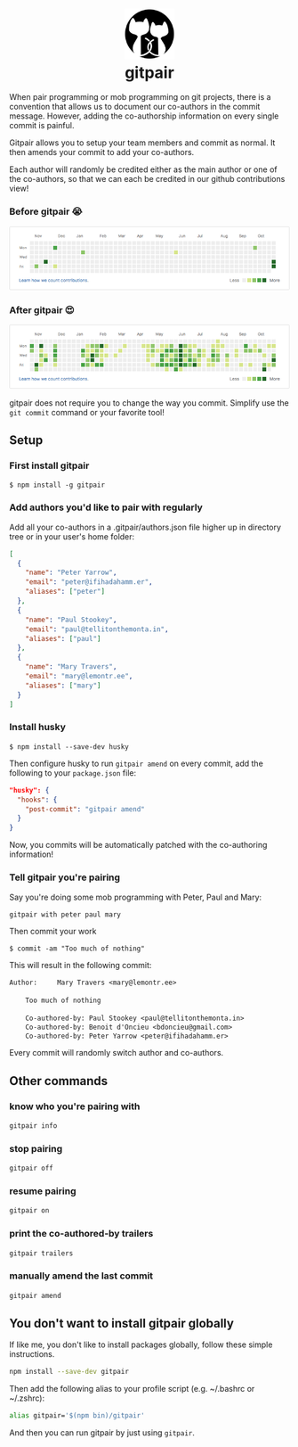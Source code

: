 <h1 align="center">
    <img src=https://github.com/bdo/gitpair/raw/master/docs/logo.png width=90><br>
    gitpair
</h1>

When pair programming or mob programming on git projects, there is a convention that allows us to document our co-authors in the commit message.
However, adding the co-authorship information on every single commit is painful.

Gitpair allows you to setup your team members and commit as normal. It then amends your commit to add your co-authors.

Each author will randomly be credited either as the main author or one of the co-authors, so that we can each be credited in our github contributions view!

### Before gitpair :sob:

![before](https://github.com/bdo/gitpair/raw/master/docs/before-gitpair.png)

### After gitpair :heart_eyes:

![after](https://github.com/bdo/gitpair/raw/master/docs/after-gitpair.png)

gitpair does not require you to change the way you commit. Simplify use the `git commit` command or your favorite tool!

## Setup

### First install gitpair

```
$ npm install -g gitpair
```

### Add authors you'd like to pair with regularly

Add all your co-authors in a .gitpair/authors.json file higher up in directory tree or in your user's home folder:

```json
[
  {
    "name": "Peter Yarrow",
    "email": "peter@ifihadahamm.er",
    "aliases": ["peter"]
  },
  {
    "name": "Paul Stookey",
    "email": "paul@tellitonthemonta.in",
    "aliases": ["paul"]
  },
  {
    "name": "Mary Travers",
    "email": "mary@lemontr.ee",
    "aliases": ["mary"]
  }
]
```

### Install husky

```
$ npm install --save-dev husky
```

Then configure husky to run `gitpair amend` on every commit, add the following to your `package.json` file:

```json
"husky": {
  "hooks": {
    "post-commit": "gitpair amend"
  }
}
```

Now, you commits will be automatically patched with the co-authoring information!

### Tell gitpair you're pairing

Say you're doing some mob programming with Peter, Paul and Mary:

```bash
gitpair with peter paul mary
```

Then commit your work

```
$ commit -am "Too much of nothing"
```

This will result in the following commit:

```
Author:     Mary Travers <mary@lemontr.ee>

    Too much of nothing

    Co-authored-by: Paul Stookey <paul@tellitonthemonta.in>
    Co-authored-by: Benoit d'Oncieu <bdoncieu@gmail.com>
    Co-authored-by: Peter Yarrow <peter@ifihadahamm.er>
```

Every commit will randomly switch author and co-authors.

## Other commands

### know who you're pairing with

```bash
gitpair info
```

### stop pairing

```bash
gitpair off
```

### resume pairing

```bash
gitpair on
```

### print the co-authored-by trailers

```bash
gitpair trailers
```

### manually amend the last commit

```bash
gitpair amend
```

## You don't want to install gitpair globally

If like me, you don't like to install packages globally, follow these simple instructions.

```bash
npm install --save-dev gitpair
```

Then add the following alias to your profile script (e.g. ~/.bashrc or ~/.zshrc):

```bash
alias gitpair='$(npm bin)/gitpair'
```

And then you can run gitpair by just using `gitpair`.
